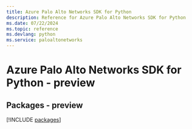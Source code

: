 ```yaml
---
title: Azure Palo Alto Networks SDK for Python
description: Reference for Azure Palo Alto Networks SDK for Python
ms.date: 07/22/2024
ms.topic: reference
ms.devlang: python
ms.service: paloaltonetworks
---
```

# Azure Palo Alto Networks SDK for Python - preview
## Packages - preview
[!INCLUDE [packages](palo-alto-networks-index.md)]